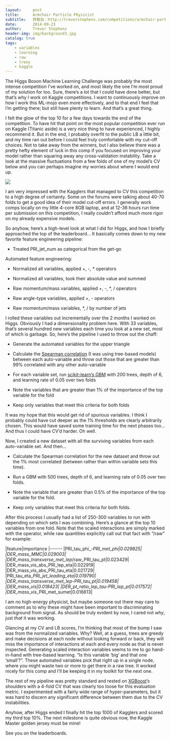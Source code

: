 ```yaml
---
layout:     post
title:      Armchair Particle Physicist
subtitle:   转载自：http://trevorstephens.com/competitions/armchair-particle-physicist/
date:       2014-09-23
author:     Trevor Stephens
header-img: img/background3.jpg
catalog: true
tags:
    - variables
    - learning
    - raw
    - trees
    - kaggle
---
```


The Higgs Boson Machine Learning Challenge was probably the most intense competition I’ve worked on, and most likely the one I’m most proud of my solution for too. Sure, there’s a lot that I could have done better, but that’s why I work on Kaggle competitions. I want to continuously improve on how I work this ML-mojo even more effectively, and to that end I feel that I’m getting there; but still have plenty to learn. And that’s a great thing.

I felt the glow of the top 10 for a few days towards the end of the competition. To have hit that point on the most popular competition ever run on Kaggle (Titanic aside) is a very nice thing to have experienced, I highly recommend it. But in the end, I probably overfit to the public LB a little bit, and my time ran out before I could feel truly comfortable with my cut-off choices. Not to take away from the winners, but I also believe there was a pretty hefty element of luck in this comp if you focused on improving your model rather than squaring away any cross-validation instability. Take a look at the massive fluctuations from a few folds of one of my model’s CV below and you can perhaps imagine my worries about where I would end up.

![](http://trevorstephens.com/images/2014-09-23-armchair-particle-physicist.png)


I am very impressed with the Kagglers that managed to CV this competition to a high degree of certainty. Some on the forums were talking about 40-70 folds to get a good idea of their model cut-off errors. I generally work comps locally on my little 4-core 8GB laptop, and at 12-36 hours run time per submission on this competition, I really couldn’t afford much more rigor on my already expensive models.

So anyhow, here’s a high-level look at what I did for Higgs, and how I briefly approached the top of the leaderboard… It basically comes down to my new favorite feature engineering pipeline:

- Treated PRI_jet_num as categorical from the get-go

Automated feature engineering:
- Normalized all variables, applied +, -, * operators

- Normalized all variables, took their absolute value and summed

- Raw momentum/mass variables, applied +, -, *, / operators

- Raw angle-type variables, applied +, - operators

- Raw momentum/mass variables, *, / by number of jets


I rolled these variables out incrementally over the 2 months I worked on Higgs. Obviously I had a dimensionality problem here. With 33 variables, that’s several hundred new variables each time you look at a new set, most of which is garbage. So, here’s the pipeline I used to throw out the chaff:

- Generate the automated variables for the upper triangle

- Calculate the [Spearman correlation](http://en.wikipedia.org/wiki/Spearman%27s_rank_correlation_coefficient) (I was using tree-based models) between each auto-variable and throw out those that are greater than 99% correlated with any other auto-variable

- For each variable set, run [scikit-learn’s GBM](http://scikit-learn.org/stable/modules/ensemble.html#classification) with 200 trees, depth of 6, and learning rate of 0.05 over two folds

- Note the variables that are greater than 1% of the importance of the top variable for the fold

- Keep only variables that meet this criteria for both folds


It was my hope that this would get rid of spurious variables. I think I probably could have cut deeper as the 1% thresholds are clearly arbitrarily chosen. This would have saved some training time for the next phases too… And thus I could have CV’d harder. Oh well.

Now, I created a new dataset with all the surviving variables from each auto-variable set. And then…

- Calculate the Spearman correlation for the new dataset and throw out the 1% most correlated (between rather than within variable sets this time).

- Run a GBM with 500 trees, depth of 6, and learning rate of 0.05 over two folds.

- Note the variable that are greater than 0.5% of the importance of the top variable for the fold.

- Keep only variables that meet this criteria for both folds.


After this process I usually had a list of 250-300 variables to run with depending on which sets I was combining. Here’s a glance at the top 10 variables from one fold. Note that the scaled interactions are simply marked with the operator, while raw quantities explicitly call out that fact with “/raw” for example:

|feature|importance
|------
|PRI_tau_phi_-_PRI_met_phi|0.029825|
|DER_mass_MMC|0.029003|
|DER_mass_transverse_met_lep_/raw_PRI_tau_pt|0.023429|
|DER_mass_vis_abs_PRI_lep_eta|0.022919|
|DER_mass_vis_abs_PRI_tau_eta|0.021729|
|PRI_tau_eta_*_PRI_jet_leading_eta|0.019790|
|DER_mass_transverse_met_lep_-_PRI_tau_pt|0.019458|
|DER_mass_vis|0.018423|
|DER_pt_ratio_lep_tau_-_PRI_lep_pt|0.017572|
|DER_mass_vis_*_PRI_met_sumet|0.016613|

I am no high-energy physicist, but maybe someone out there may care to comment as to why these might have been important to discriminating background from signal. As should be truly evident by now, I cared not *why*, just *that* it was working.

Glancing at my CV and LB scores, I’m thinking that most of the bump I saw was from the normalized variables. Why? Well, at a guess, trees are greedy and make decisions at each node without looking forward or back, they will miss the importance of interactions at each and every node as that is never inspected. Generating scaled interaction variables seems to me to go hand-in-hand with tree-based learning. “Is this variable ‘big’ and that one ‘small’?”. These automated variables pick that right up in a single node, where you might waste two or more to get there in a raw tree. It worked nicely for this comp and I’ll be keeping it in my toolkit for the next one.

The rest of my pipeline was pretty standard and rested on [XGBoost](https://github.com/tqchen/xgboost/tree/master/demo/kaggle-higgs)’s shoulders with a 4-fold CV that was clearly too loose for this evaluation metric. I experimented with a fairly wide range of hyper-parameters, but it was hard to discern any significant difference between them due to the CV instabilities.

Anyhow, after Higgs ended I finally hit the top 1000 of Kagglers and scored my third top 10%. The next milestone is quite obvious now, the Kaggle Master golden jersey must be mine!

See you on the leaderboards.
